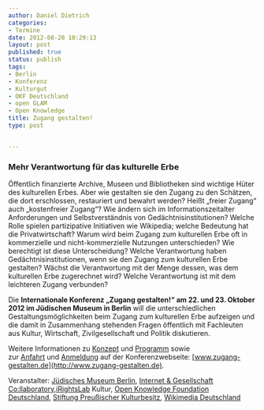 ```yaml
---
author: Daniel Dietrich
categories:
- Termine
date: 2012-08-20 10:29:13
layout: post
published: true
status: publish
tags:
- Berlin
- Konferenz
- Kulturgut
- OKF Deutschland
- open GLAM
- Open Knowledge
title: Zugang gestalten!
type: post


---
```


### Mehr Verantwortung für das kulturelle Erbe

Öffentlich finanzierte Archive, Museen und Bibliotheken sind wichtige Hüter des kulturellen Erbes. Aber wie gestalten sie den Zugang zu den Schätzen, die dort erschlossen, restauriert und bewahrt werden? Heißt „freier Zugang“ auch „kostenfreier Zugang“? Wie ändern sich im Informationszeitalter Anforderungen und Selbstverständnis von Gedächtnisinstitutionen? Welche Rolle spielen partizipative Initiativen wie Wikipedia; welche Bedeutung hat die Privatwirtschaft? Warum wird beim Zugang zum kulturellen Erbe oft in kommerzielle und nicht-kommerzielle Nutzungen unterschieden? Wie berechtigt ist diese Unterscheidung? Welche Verantwortung haben Gedächtnisinstitutionen, wenn sie den Zugang zum kulturellen Erbe gestalten? Wächst die Verantwortung mit der Menge dessen, was dem kulturellen Erbe zugerechnet wird? Welche Verantwortung ist mit dem leichteren Zugang verbunden?

Die **Internationale Konferenz „Zugang gestalten!“ am 22. und 23. Oktober 2012 im Jüdischen Museum in Berlin** will die unterschiedlichen Gestaltungsmöglichkeiten beim Zugang zum kulturellen Erbe aufzeigen und die damit in Zusammenhang stehenden Fragen öffentlich mit Fachleuten aus Kultur, Wirtschaft, Zivilgesellschaft und Politik diskutieren.

Weitere Informationen zu [Konzept](http://www.zugang-gestalten.de/konzept/) und [Programm](http://www.zugang-gestalten.de/programm/) sowie zur [Anfahrt](http://www.zugang-gestalten.de/informationen-anfahrt/) und [Anmeldung](http://www.zugang-gestalten.de/anmelden-register/) auf der Konferenzwebseite: [www.zugang-gestalten.de](http://www.zugang-gestalten.de).

Veranstalter: [Jüdisches Museum Berlin](http://www.jmberlin.de/), [Internet & Gesellschaft Co:llaboratory](http://www.collaboratory.de/),[iRightsLab](http://irights-lab.de/) Kultur, [Open Knowledge Foundation Deutschland](http://okfn.de/), [Stiftung Preußischer Kulturbesitz](http://hv.spk-berlin.de/), [Wikimedia Deutschland](http://www.wikimedia.de/)
